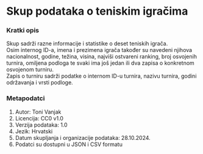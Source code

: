 # Skup podataka o teniskim igračima

### Kratki opis
Skup sadrži razne informacije i statistike o deset teniskih igrača.   
Osim internog ID-a, imena i prezimena igrača također su navedeni njihova nacionalnost, godine, težina, visina, najviši ostvareni ranking, broj osvojenih turnira, omiljena podloga te svaki ima još jedan ili dva zapisa o konkretnom osvojenom turniru.   
Zapis o turniru sadrži podatke o internom ID-u turnira, nazivu turnira, godini održavanja i vrsti podloge.

### Metapodatci
1. Autor: Toni Vanjak
2. Licencija: CC0 v1.0
3. Verzija podataka: 1.0
4. Jezik: Hrvatski
5. Datum skupljanja i organizacije podataka: 28.10.2024.
6. Podatci su dostupni u JSON i CSV formatu
